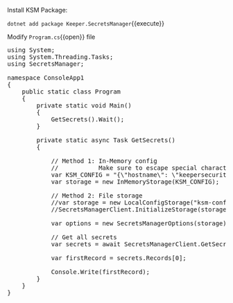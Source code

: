 Install KSM Package:

`dotnet add package Keeper.SecretsManager`{{execute}}

Modify `Program.cs`{{open}} file

<pre class="file" data-filename="ksm-sample-project/Program.cs" data-target="replace">
using System;
using System.Threading.Tasks;
using SecretsManager;

namespace ConsoleApp1
{
    public static class Program
    {
        private static void Main()
        {
            GetSecrets().Wait();
        }

        private static async Task GetSecrets()
        {

            // Method 1: In-Memory config
            //           Make sure to escape special characters in JSON config
            var KSM_CONFIG = "{\"hostname\": \"keepersecurity.eu\", \"c[...]xt1Qhc=\"}"
            var storage = new InMemoryStorage(KSM_CONFIG);

            // Method 2: File storage
            //var storage = new LocalConfigStorage("ksm-config-demo1.json");
            //SecretsManagerClient.InitializeStorage(storage, "thkNOvIfLwntTdWNKMSKjALM2GqQ6mbvPMmfd1AB3N8", "keepersecurity.com");

            var options = new SecretsManagerOptions(storage);

            // Get all secrets
            var secrets = await SecretsManagerClient.GetSecrets(options);

            var firstRecord = secrets.Records[0]; 

            Console.Write(firstRecord);
        }
    }
}
</pre>